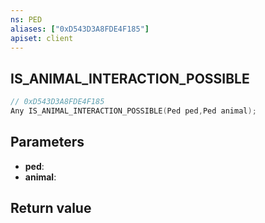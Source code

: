 ```yaml
---
ns: PED
aliases: ["0xD543D3A8FDE4F185"]
apiset: client
---
```

## IS_ANIMAL_INTERACTION_POSSIBLE

```c
// 0xD543D3A8FDE4F185
Any IS_ANIMAL_INTERACTION_POSSIBLE(Ped ped,Ped animal);
```


## Parameters
* **ped**:
* **animal**:

## Return value